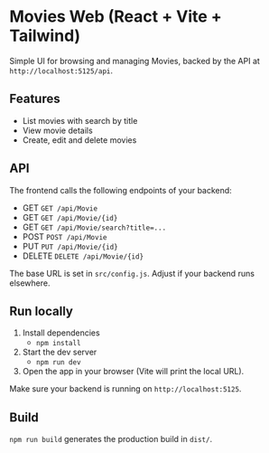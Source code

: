 # Movies Web (React + Vite + Tailwind)

Simple UI for browsing and managing Movies, backed by the API at `http://localhost:5125/api`.

## Features
- List movies with search by title
- View movie details
- Create, edit and delete movies

## API
The frontend calls the following endpoints of your backend:
- GET `GET /api/Movie`
- GET `GET /api/Movie/{id}`
- GET `GET /api/Movie/search?title=...`
- POST `POST /api/Movie`
- PUT `PUT /api/Movie/{id}`
- DELETE `DELETE /api/Movie/{id}`

The base URL is set in `src/config.js`. Adjust if your backend runs elsewhere.

## Run locally

1. Install dependencies
	- `npm install`
2. Start the dev server
	- `npm run dev`
3. Open the app in your browser (Vite will print the local URL).

Make sure your backend is running on `http://localhost:5125`.

## Build
`npm run build` generates the production build in `dist/`.
